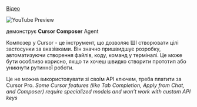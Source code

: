 <!--
date: 2024-12-29T01:28:19
-->

 [Відео](https://www.youtube.com/watch?v=GAe1IQtHqVU)

![YouTube Preview](https://img.youtube.com/vi/GAe1IQtHqVU/mqdefault.jpg)

 демонструє **Cursor Composer** Agent 

Композер у Cursor - це інструмент, що дозволяє ШІ створювати цілі застосунки за вказівками. Він значно пришвидшує розробку, автоматизуючи створення  файлів, коду, команд у терміналі. Це може бути особливо корисно, якщо ти хочеш швидко створити прототип або уникнути рутинної роботи.

Це не можна використовувати зі своїм API ключем, треба платити за Cursor Pro. _Some Cursor features (like Tab Completion, Apply from Chat, and Composer) require specialized models and won’t work with custom API keys_